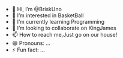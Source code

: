 - 👋 Hi, I’m @BriskUno
- 👀 I’m interested in BasketBall
- 🌱 I’m currently learning Programming
- 💞️ I’m looking to collaborate on KingJames
- 📫 How to reach me,Just go on our house!
- 😄 Pronouns: ...
- ⚡ Fun fact: ...

<!---
BriskUno/BriskUno is a ✨ special ✨ repository because its `README.md` (this file) appears on your GitHub profile.
You can click the Preview link to take a look at your changes.
--->
